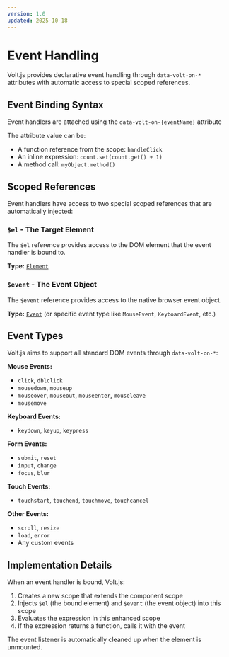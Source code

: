 ```yaml
---
version: 1.0
updated: 2025-10-18
---
```


# Event Handling

Volt.js provides declarative event handling through `data-volt-on-*` attributes with automatic access to special scoped references.

## Event Binding Syntax

Event handlers are attached using the `data-volt-on-{eventName}` attribute

The attribute value can be:

- A function reference from the scope: `handleClick`
- An inline expression: `count.set(count.get() + 1)`
- A method call: `myObject.method()`

## Scoped References

Event handlers have access to two special scoped references that are automatically injected:

### `$el` - The Target Element

The `$el` reference provides access to the DOM element that the event handler is bound to.

**Type:** [`Element`](https://developer.mozilla.org/en-US/docs/Web/API/Element)

### `$event` - The Event Object

The `$event` reference provides access to the native browser event object.

**Type:** [`Event`](https://developer.mozilla.org/en-US/docs/Web/API/Event) (or specific event type like `MouseEvent`, `KeyboardEvent`, etc.)

## Event Types

Volt.js aims to support all standard DOM events through `data-volt-on-*`:

**Mouse Events:**

- `click`, `dblclick`
- `mousedown`, `mouseup`
- `mouseover`, `mouseout`, `mouseenter`, `mouseleave`
- `mousemove`

**Keyboard Events:**

- `keydown`, `keyup`, `keypress`

**Form Events:**

- `submit`, `reset`
- `input`, `change`
- `focus`, `blur`

**Touch Events:**

- `touchstart`, `touchend`, `touchmove`, `touchcancel`

**Other Events:**

- `scroll`, `resize`
- `load`, `error`
- Any custom events

## Implementation Details

When an event handler is bound, Volt.js:

1. Creates a new scope that extends the component scope
2. Injects `$el` (the bound element) and `$event` (the event object) into this scope
3. Evaluates the expression in this enhanced scope
4. If the expression returns a function, calls it with the event

The event listener is automatically cleaned up when the element is unmounted.

